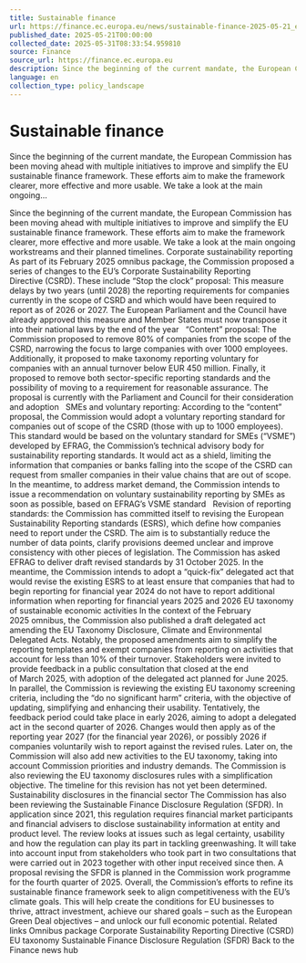 ```yaml
---
title: Sustainable finance
url: https://finance.ec.europa.eu/news/sustainable-finance-2025-05-21_en
published_date: 2025-05-21T00:00:00
collected_date: 2025-05-31T08:33:54.959810
source: Finance
source_url: https://finance.ec.europa.eu
description: Since the beginning of the current mandate, the European Commission has been moving ahead with multiple initiatives to improve and simplify the EU sustainable finance framework. These efforts aim to make the framework clearer, more effective and more usable. We take a look at the main ongoing...
language: en
collection_type: policy_landscape
---
```


# Sustainable finance

Since the beginning of the current mandate, the European Commission has been moving ahead with multiple initiatives to improve and simplify the EU sustainable finance framework. These efforts aim to make the framework clearer, more effective and more usable. We take a look at the main ongoing...

Since the beginning of the current mandate, the European Commission has been moving ahead with multiple initiatives to improve and simplify the EU sustainable finance framework. These efforts aim to make the framework clearer, more effective and more usable. We take a look at the main ongoing workstreams and their planned timelines. Corporate sustainability reporting As part of its February 2025 omnibus package, the Commission proposed a series of changes to the EU’s Corporate Sustainability Reporting Directive (CSRD). These include “Stop the clock” proposal: This measure delays by two years (until 2028) the reporting requirements for companies currently in the scope of CSRD and which would have been required to report as of 2026 or 2027. The European Parliament and the Council have already approved this measure and Member States must now transpose it into their national laws by the end of the year   “Content” proposal: The Commission proposed to remove 80% of companies from the scope of the CSRD, narrowing the focus to large companies with over 1000 employees. Additionally, it proposed to make taxonomy reporting voluntary for companies with an annual turnover below EUR 450 million. Finally, it proposed to remove both sector-specific reporting standards and the possibility of moving to a requirement for reasonable assurance. The proposal is currently with the Parliament and Council for their consideration and adoption   SMEs and voluntary reporting: According to the “content” proposal, the Commission would adopt a voluntary reporting standard for companies out of scope of the CSRD (those with up to 1000 employees). This standard would be based on the voluntary standard for SMEs (“VSME”) developed by EFRAG, the Commission’s technical advisory body for sustainability reporting standards. It would act as a shield, limiting the information that companies or banks falling into the scope of the CSRD can request from smaller companies in their value chains that are out of scope. In the meantime, to address market demand, the Commission intends to issue a recommendation on voluntary sustainability reporting by SMEs as soon as possible, based on EFRAG’s VSME standard   Revision of reporting standards: the Commission has committed itself to revising the European Sustainability Reporting standards (ESRS), which define how companies need to report under the CSRD. The aim is to substantially reduce the number of data points, clarify provisions deemed unclear and improve consistency with other pieces of legislation. The Commission has asked EFRAG to deliver draft revised standards by 31 October 2025. In the meantime, the Commission intends to adopt a “quick-fix” delegated act that would revise the existing ESRS to at least ensure that companies that had to begin reporting for financial year 2024 do not have to report additional information when reporting for financial years 2025 and 2026 EU taxonomy of sustainable economic activities In the context of the February 2025 omnibus, the Commission also published a draft delegated act amending the EU Taxonomy Disclosure, Climate and Environmental Delegated Acts. Notably, the proposed amendments aim to simplify the reporting templates and exempt companies from reporting on activities that account for less than 10% of their turnover. Stakeholders were invited to provide feedback in a public consultation that closed at the end of March 2025, with adoption of the delegated act planned for June 2025. In parallel, the Commission is reviewing the existing EU taxonomy screening criteria, including the “do no significant harm” criteria, with the objective of updating, simplifying and enhancing their usability. Tentatively, the feedback period could take place in early 2026, aiming to adopt a delegated act in the second quarter of 2026. Changes would then apply as of the reporting year 2027 (for the financial year 2026), or possibly 2026 if companies voluntarily wish to report against the revised rules. Later on, the Commission will also add new activities to the EU taxonomy, taking into account Commission priorities and industry demands. The Commission is also reviewing the EU taxonomy disclosures rules with a simplification objective. The timeline for this revision has not yet been determined. Sustainability disclosures in the financial sector The Commission has also been reviewing the Sustainable Finance Disclosure Regulation (SFDR). In application since 2021, this regulation requires financial market participants and financial advisers to disclose sustainability information at entity and product level. The review looks at issues such as legal certainty, usability and how the regulation can play its part in tackling greenwashing. It will take into account input from stakeholders who took part in two consultations that were carried out in 2023 together with other input received since then. A proposal revising the SFDR is planned in the Commission work programme for the fourth quarter of 2025. 
 Overall, the Commission’s efforts to refine its sustainable finance framework seek to align competitiveness with the EU’s climate goals. This will help create the conditions for EU businesses to thrive, attract investment, achieve our shared goals – such as the European Green Deal objectives – and unlock our full economic potential. Related links Omnibus package Corporate Sustainability Reporting Directive (CSRD) EU taxonomy Sustainable Finance Disclosure Regulation (SFDR) Back to the Finance news hub